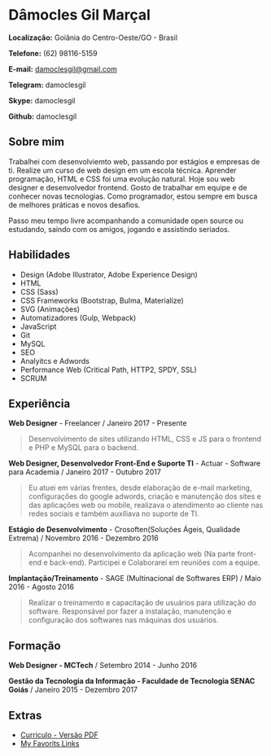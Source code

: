 # Dâmocles Gil Marçal

**Localização:** Goiânia do Centro-Oeste/GO - Brasil

**Telefone:** (62) 98116-5159

**E-mail:** damoclesgil@gmail.com

**Telegram:** damoclesgil

**Skype:** damoclesgil

**Github:** damoclesgil

## Sobre mim

Trabalhei com  desenvolviemto web, passando por estágios e empresas de ti. Realize um curso de web design em um escola técnica. Aprender programação, HTML e CSS foi uma evolução natural. Hoje sou web designer e desenvolvedor frontend. Gosto de trabalhar em equipe e de conhecer novas tecnologias. Como programador, estou sempre em busca de melhores práticas e novos desafios.

Passo meu tempo livre acompanhando a comunidade open source ou estudando, saindo com os amigos, jogando e assistindo seriados.

## Habilidades

- Design (Adobe Illustrator, Adobe Experience Design)
- HTML
- CSS (Sass)
- CSS Frameworks (Bootstrap, Bulma, Materialize)
- SVG (Animações)
- Automatizadores (Gulp, Webpack)
- JavaScript
- Git
- MySQL
- SEO
- Analyitcs e Adwords
- Performance Web (Critical Path, HTTP2, SPDY, SSL)
- SCRUM

## Experiência

**Web Designer** - Freelancer / Janeiro 2017 - Presente

> Desenvolvimento de sites utilizando HTML, CSS e JS para o frontend e PHP e MySQL para o backend.

**Web Designer, Desenvolvedor Front-End e Suporte TI** - Actuar - Software para Academia / Janeiro 2017 - Outubro 2017

> Eu atuei em várias frentes, desde elaboração de e-mail marketing, configurações do google adwords, criação e manutenção dos sites e das aplicações web ou mobile, realizava o atendimento ao cliente nas redes sociais e também auxíliava no suporte de TI.

**Estágio de Desenvolvimento** - Crosoften(Soluções Ágeis, Qualidade Extrema) / Novembro 2016 - Dezembro 2016

> Acompanhei no desenvolvimento da aplicação web (Na parte front-end e back-end).
> Participei e Colaborarei em reuniões com a equipe.

**Implantação/Treinamento** - SAGE (Multinacional de Softwares ERP) / Maio 2016 - Agosto 2016

> Realizar o treinamento e capacitação de usuários para utilização do software.
> Responsável por fazer a instalação, manutenção e configuração dos softwares nas máquinas dos usuários.

## Formação

**Web Designer - MCTech** / Setembro 2014 - Junho 2016

**Gestão da Tecnologia da Informação - Faculdade de Tecnologia SENAC Goiás** / Janeiro 2015 - Dezembro 2017

## Extras

* [Curriculo - Versão PDF](https://damoclesgil.github.io/assets/files/CV_D%C3%A2mocles.pdf)
* [My Favorits Links](https://github.com/damoclesgil/favorites-links)